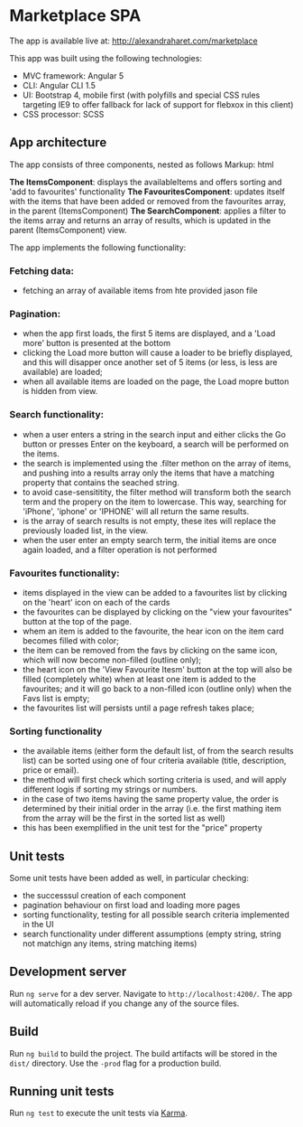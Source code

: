 # Marketplace SPA

The app is available live at: http://alexandraharet.com/marketplace

This app was built using the following technologies:
- MVC framework: Angular 5
- CLI: Angular CLI 1.5
- UI: Bootstrap 4, mobile first (with polyfills and special CSS rules targeting IE9 to offer fallback for lack of support for flebxox in this client)
- CSS processor: SCSS

## App architecture
The app consists of three components, nested as follows
Markup: html <ItemsComponent>
                <FavouritesComponent>
            <SearchComponent>

**The ItemsComponent**: displays the availableItems and offers sorting and 'add to favourites' functionality
**The FavouritesComponent**: updates itself with the items that have been added or removed from the favourites array, in the parent (ItemsComponent)
**The SearchComponent**: applies a filter to the items array and returns an array of results, which is updated in the parent (ItemsComponent) view.

The app implements the following functionality:

### Fetching data:
- fetching an array of available items from hte provided jason file

### Pagination:
- when the app first loads, the first 5 items are displayed, and a 'Load more' button is presented at the bottom
- clicking the Load more button will cause a loader to be briefly displayed, and this will disapper once another set of 5 items (or less, is less are available) are loaded;
- when all available items are loaded on the page, the Load mopre button is hidden from view.

### Search functionality:
- when a user enters a string in the search input and either clicks the Go button or presses Enter on the keyboard, a search will be performed on the items.
- the search is implemented using the .filter methon on the array of items, and pushing into a results array only the items that have a matching property that contains the seached string.
- to avoid case-sensititity, the filter method will transform both the search term and the propery on the item to lowercase. This way, searching for 'iPhone', 'iphone' or 'IPHONE' will all return the same results.
- is the array of search results is not empty, these ites will replace the previously loaded list, in the view.
- when the user enter an empty search term, the initial items are once again loaded, and a filter operation is not performed

### Favourites functionality:
- items displayed in the view can be added to a favourites list by clicking on the 'heart' icon on each of the cards
- the favourites can be displayed by clicking on the "view your favourites" button at the top of the page.
- whem an item is added to the favourite, the hear icon on the item card becomes filled with color;
- the item can be removed from the favs by clicking on the same icon, which will now become non-filled (outline only);
- the heart icon on the 'View Favourite Itesm' button at the top will also be filled (completely white) when at least one item is added to the favourites; and it will go back to a non-filled icon (outline only) when the Favs list is empty;
- the favourites list will persists until a page refresh takes place;


### Sorting functionality
- the available items (either form the default list, of from the search results list) can be sorted using one of four criteria available (title, description, price or email).
- the method will first check which sorting criteria is used, and will apply different logis if sorting my strings or numbers.
- in the case of two items having the same property value, the order is determined by their initial order in the array (i.e. the first mathing item from the array will be the first in the sorted list as well)
- this has been exemplified in the unit test for the "price" property

## Unit tests

Some unit tests have been added as well, in particular checking:
- the successsul creation of each component
- pagination behaviour on first load and loading more pages
- sorting functionality, testing for all possible search criteria implemented in the UI
- search functionality under different assumptions (empty string, string not matchign any items, string matching items)



## Development server

Run `ng serve` for a dev server. Navigate to `http://localhost:4200/`. The app will automatically reload if you change any of the source files.

## Build

Run `ng build` to build the project. The build artifacts will be stored in the `dist/` directory. Use the `-prod` flag for a production build.

## Running unit tests

Run `ng test` to execute the unit tests via [Karma](https://karma-runner.github.io).
